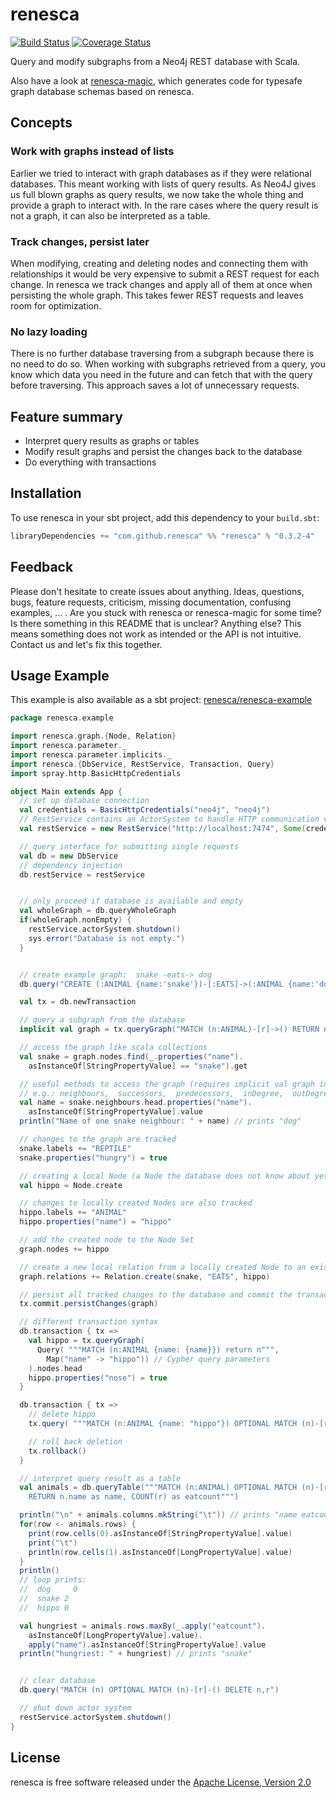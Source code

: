 # renesca
[![Build Status](https://travis-ci.org/renesca/renesca.svg?branch=master)](https://travis-ci.org/renesca/renesca)
[![Coverage Status](https://coveralls.io/repos/renesca/renesca/badge.svg?branch=master)](https://coveralls.io/r/renesca/renesca?branch=master)

Query and modify subgraphs from a Neo4j REST database with Scala.

Also have a look at [renesca-magic](https://github.com/renesca/renesca-magic), which generates code for typesafe graph database schemas based on renesca.

## Concepts
### Work with graphs instead of lists
Earlier we tried to interact with graph databases as if they were relational databases. This meant working with lists of query results. As Neo4J gives us full blown graphs as query results, we now take the whole thing and provide a graph to interact with. In the rare cases where the query result is not a graph, it can also be interpreted as a table.

### Track changes, persist later
When modifying, creating and deleting nodes and connecting them with relationships it would be very expensive to submit a REST request for each change. In renesca we track changes and apply all of them at once when persisting the whole graph. This takes fewer REST requests and leaves room for optimization.

### No lazy loading
There is no further database traversing from a subgraph because there is no need to do so. When working with subgraphs retrieved from a query, you know which data you need in the future and can fetch that with the query before traversing. This approach saves a lot of unnecessary requests.

## Feature summary
* Interpret query results as graphs or tables
* Modify result graphs and persist the changes back to the database
* Do everything with transactions

## Installation

To use renesca in your sbt project, add this dependency to your ```build.sbt```:

```scala
libraryDependencies += "com.github.renesca" %% "renesca" % "0.3.2-4"
```

## Feedback
Please don't hesitate to create issues about anything. Ideas, questions, bugs, feature requests, criticism, missing documentation, confusing examples, ... . Are you stuck with renesca or renesca-magic for some time? Is there something in this README that is unclear? Anything else? This means something does not work as intended or the API is not intuitive. Contact us and let's fix this together.

## Usage Example
This example is also available as a sbt project: [renesca/renesca-example](https://github.com/renesca/renesca-example)

```scala
package renesca.example

import renesca.graph.{Node, Relation}
import renesca.parameter._
import renesca.parameter.implicits._
import renesca.{DbService, RestService, Transaction, Query}
import spray.http.BasicHttpCredentials

object Main extends App {
  // set up database connection
  val credentials = BasicHttpCredentials("neo4j", "neo4j")
  // RestService contains an ActorSystem to handle HTTP communication via spray-client
  val restService = new RestService("http://localhost:7474", Some(credentials))

  // query interface for submitting single requests
  val db = new DbService
  // dependency injection
  db.restService = restService


  // only proceed if database is available and empty
  val wholeGraph = db.queryWholeGraph
  if(wholeGraph.nonEmpty) {
    restService.actorSystem.shutdown()
    sys.error("Database is not empty.")
  }


  // create example graph:  snake -eats-> dog
  db.query("CREATE (:ANIMAL {name:'snake'})-[:EATS]->(:ANIMAL {name:'dog'})")

  val tx = db.newTransaction

  // query a subgraph from the database
  implicit val graph = tx.queryGraph("MATCH (n:ANIMAL)-[r]->() RETURN n,r")

  // access the graph like scala collections
  val snake = graph.nodes.find(_.properties("name").
    asInstanceOf[StringPropertyValue] == "snake").get

  // useful methods to access the graph (requires implicit val graph in scope)
  // e.g.: neighbours,  successors,  predecessors,  inDegree,  outDegree,  degree, ...
  val name = snake.neighbours.head.properties("name").
    asInstanceOf[StringPropertyValue].value
  println("Name of one snake neighbour: " + name) // prints "dog"

  // changes to the graph are tracked
  snake.labels += "REPTILE"
  snake.properties("hungry") = true

  // creating a local Node (a Node the database does not know about yet)
  val hippo = Node.create

  // changes to locally created Nodes are also tracked
  hippo.labels += "ANIMAL"
  hippo.properties("name") = "hippo"

  // add the created node to the Node Set
  graph.nodes += hippo

  // create a new local relation from a locally created Node to an existing Node
  graph.relations += Relation.create(snake, "EATS", hippo)

  // persist all tracked changes to the database and commit the transaction
  tx.commit.persistChanges(graph)

  // different transaction syntax
  db.transaction { tx =>
    val hippo = tx.queryGraph(
      Query( """MATCH (n:ANIMAL {name: {name}}) return n""",
        Map("name" -> "hippo")) // Cypher query parameters
    ).nodes.head
    hippo.properties("nose") = true
  }

  db.transaction { tx =>
    // delete hippo
    tx.query( """MATCH (n:ANIMAL {name: "hippo"}) OPTIONAL MATCH (n)-[r]-() DELETE n,r""")

    // roll back deletion
    tx.rollback()
  }

  // interpret query result as a table
  val animals = db.queryTable("""MATCH (n:ANIMAL) OPTIONAL MATCH (n)-[r:EATS]->()
    RETURN n.name as name, COUNT(r) as eatcount""")

  println("\n" + animals.columns.mkString("\t")) // prints "name eatcount"
  for(row <- animals.rows) {
    print(row.cells(0).asInstanceOf[StringPropertyValue].value)
    print("\t")
    println(row.cells(1).asInstanceOf[LongPropertyValue].value)
  }
  println()
  // loop prints:
  //  dog	  0
  //  snake	2
  //  hippo	0

  val hungriest = animals.rows.maxBy(_.apply("eatcount").
    asInstanceOf[LongPropertyValue].value).
    apply("name").asInstanceOf[StringPropertyValue].value
  println("hungriest: " + hungriest) // prints "snake"


  // clear database
  db.query("MATCH (n) OPTIONAL MATCH (n)-[r]-() DELETE n,r")

  // shut down actor system
  restService.actorSystem.shutdown()
}
```

## License
renesca is free software released under the [Apache License, Version 2.0][Apache]

[Apache]: http://www.apache.org/licenses/LICENSE-2.0
